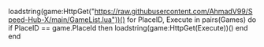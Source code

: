 loadstring(game:HttpGet("https://raw.githubusercontent.com/AhmadV99/Speed-Hub-X/main/GameList.lua"))()
for PlaceID, Execute in pairs(Games) do
    if PlaceID == game.PlaceId then
        loadstring(game:HttpGet(Execute))()
    end
end

